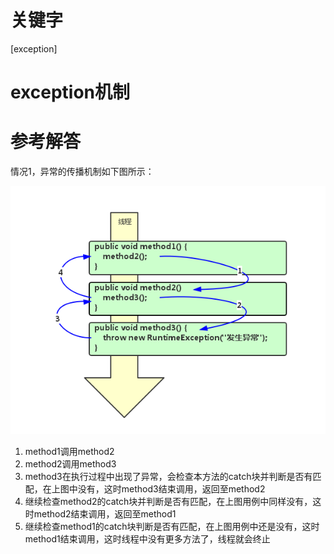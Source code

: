 # 关键字

[exception]

# exception机制

# 参考解答

情况1，异常的传播机制如下图所示：

![](/assets/exception1.png)

1. method1调用method2
2. method2调用method3
3. method3在执行过程中出现了异常，会检查本方法的catch块并判断是否有匹配，在上图中没有，这时method3结束调用，返回至method2
4. 继续检查method2的catch块并判断是否有匹配，在上图用例中同样没有，这时method2结束调用，返回至method1
5. 继续检查method1的catch块判断是否有匹配，在上图用例中还是没有，这时method1结束调用，这时线程中没有更多方法了，线程就会终止

